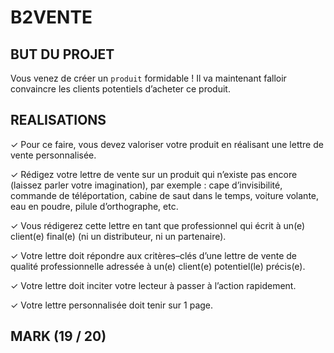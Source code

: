 # B2VENTE

## BUT DU PROJET
Vous venez de créer un `produit` formidable !
Il va maintenant falloir convaincre les clients potentiels d’acheter ce produit.

## REALISATIONS

✓ Pour ce faire, vous devez valoriser votre produit en réalisant une lettre de vente personnalisée.

✓ Rédigez votre lettre de vente sur un produit qui n’existe pas encore (laissez parler votre imagination), par exemple : cape d’invisibilité, commande de téléportation, cabine de saut dans le temps, voiture volante, eau en poudre, pilule d’orthographe, etc.

✓ Vous rédigerez cette lettre en tant que professionnel qui écrit à un(e) client(e) final(e) (ni un distributeur, ni un partenaire).

✓ Votre lettre doit répondre aux critères–clés d’une lettre de vente de qualité professionnelle adressée à un(e) client(e) potentiel(le) précis(e).

✓ Votre lettre doit inciter votre lecteur à passer à l’action rapidement.

✓ Votre lettre personnalisée doit tenir sur 1 page.

## MARK (19 / 20)
